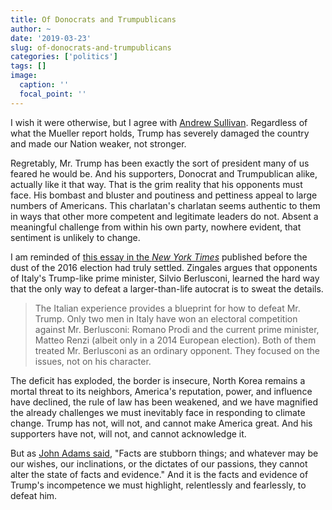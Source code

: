 ```yaml
---
title: Of Donocrats and Trumpublicans
author: ~
date: '2019-03-23'
slug: of-donocrats-and-trumpublicans
categories: ['politics']
tags: []
image:
  caption: ''
  focal_point: ''
---
```


I wish it were otherwise, but I agree with [Andrew Sullivan](https://nymag.com/intelligencer/2019/03/trump-is-a-massive-failure-and-getting-exactly-what-he-wants.html).
Regardless of what the Mueller report holds, Trump has severely damaged the country and made our Nation weaker, not stronger.

Regretably, Mr. Trump has been exactly the sort of president many of us feared he would be.
And his supporters, Donocrat and Trumpublican alike, actually like it that way.
That is the grim reality that his opponents must face.
His bombast and bluster and poutiness and pettiness appeal to large numbers of Americans.
This charlatan's charlatan seems authentic to them in ways that other more competent and legitimate leaders do not.
Absent a meaningful challenge from within his own party, nowhere evident, that sentiment is unlikely to change.

I am reminded of [this essay in the *New York Times*](https://www.nytimes.com/2016/11/18/opinion/the-right-way-to-resist-trump.html) published before the dust of the 2016 election had truly settled.
Zingales argues that opponents of Italy's Trump-like prime minister, Silvio Berlusconi, learned the hard way that the only way to defeat a larger-than-life autocrat is to sweat the details.

>The Italian experience provides a blueprint for how to defeat Mr. Trump. Only two men in Italy have won an electoral competition against Mr. Berlusconi: Romano Prodi and the current prime minister, Matteo Renzi (albeit only in a 2014 European election). Both of them treated Mr. Berlusconi as an ordinary opponent. They focused on the issues, not on his character.

The deficit has exploded, the border is insecure, North Korea remains a mortal threat to its neighbors, America's reputation, power, and influence have declined, the rule of law has been weakened, and we have magnified the already challenges we must inevitably face in responding to climate change.
Trump has not, will not, and cannot make America great.
And his supporters have not, will not, and cannot acknowledge it.

But as [John Adams said](https://www.brainyquote.com/quotes/john_adams_134175), "Facts are stubborn things; and whatever may be our wishes, our inclinations, or the dictates of our passions, they cannot alter the state of facts and evidence."
And it is the facts and evidence of Trump's incompetence we must highlight, relentlessly and fearlessly, to defeat him.

